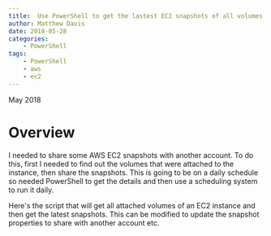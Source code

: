 ```yaml
---
title:  Use PowerShell to get the lastest EC2 snapshots of all volumes attached to an instance
author: Matthew Davis
date: 2018-05-28
categories: 
    - PowerShell
tags:
    - PowerShell
    - aws
    - ec2
---
```

May 2018

# Overview

I needed to share some AWS EC2 snapshots with another account. To do this, first I needed to find out the volumes that were attached to the instance,
then share the snapshots. This is going to be on a daily schedule so needed PowerShell to get the details and then use a scheduling system to run it daily.

Here's the script that will get all attached volumes of an EC2 instance and then get the latest snapshots. This can be modified to update the snapshot properties to share with another account etc.

<script src="https://gist.github.com/MatthewJDavis/d20816b36f253fe5c71b070708c94d50.js"></script>
